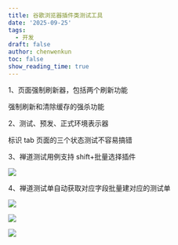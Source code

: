 ```yaml
---
title: 谷歌浏览器插件类测试工具
date: '2025-09-25'
tags:
  - 开发
draft: false
author: chenwenkun
toc: false
show_reading_time: true
---
```

1、页面强制刷新器，包括两个刷新功能

强制刷新和清除缓存的强杀功能

2、测试、预发、正式环境表示器

标识 tab 页面的三个状态测试不容易搞错

3、禅道测试用例支持 shift+批量选择插件

![](https://prod-files-secure.s3.us-west-2.amazonaws.com/c205fb54-92b2-4987-8be3-972b67d27acc/7ca8990d-2ef0-4ad6-8256-c807dbb8b3d5/image.png?X-Amz-Algorithm=AWS4-HMAC-SHA256&X-Amz-Content-Sha256=UNSIGNED-PAYLOAD&X-Amz-Credential=ASIAZI2LB4663D2YXX6S%2F20250928%2Fus-west-2%2Fs3%2Faws4_request&X-Amz-Date=20250928T181307Z&X-Amz-Expires=3600&X-Amz-Security-Token=IQoJb3JpZ2luX2VjEDoaCXVzLXdlc3QtMiJIMEYCIQD3lGIljT%2B6zoKz4f1I7aix0D%2B5lOrQBVMpYtMzFuH1mgIhALhSf%2FVzavF2EongNLhfWOPek0e1ripFWwEFDxX%2F1cEMKogECMP%2F%2F%2F%2F%2F%2F%2F%2F%2F%2FwEQABoMNjM3NDIzMTgzODA1IgwqQ%2FU8LxFxR3%2FwT1Qq3AOhLdkkTWCecf8Cc2wuOjPX5VTbe6o26sbGlLWHmY6V8%2FxdIgGd%2BY0HkTykvn9eX45zhIELDyrh%2B6hDnub2U7h%2FIkTnxou7HSKKmQsDXUtlufBwRr07onQvY%2BYceXmBYSu0m4cvupz%2FtDqN8kFs01Ex8S3d0%2BFtOjaibFfPFWPNUsnyrDN06PqL1x1JBd7rz6xTZncB7TRQ8eYn1n6iWSvRKjGd63KG6IZioXW5OCNaLplayQw9Y0Jugt2VEqGV5%2FPGboYBhGhhUgJaIMLnhqOXvHuNzEQ9mFSDLZNiH8rds%2BtMzOR%2BTHPavroEfVEgvILzmkmNTu3vmMrNrhb3p%2B5UpxC2Y0TqyCtOrqcDqoDEz0giowTO1MiB8m%2BZMWjIg9qEKKlKDGSvqSHbX4N8odCu%2Fzx0r4YS2lMmT7IiyhvgWGBlE2zpEPPQ5YCwt1t%2FTUKQDiHuJiP3Em8qftreWIZFY%2FloHfJrh%2BNUneo2asBllKixee5NOu5LWdWZ74qVGjzoXQI23j0QW5%2BljCUTcoXOYF2Wb81YreLu9zPvTWIUy85ulHH47xa0twFu8Mz%2BaZOMpQns%2F%2BhSBE76ARKVk0XsyW1K3o%2B2AotHc%2Br%2FOR3WHc3Tpn7n%2Fxea16bYsjDQ7eXGBjqkAZml3vSxm%2BHaptHN1jl9Sy7WXQK%2FCVf48%2Fk5X1Qvtd9BusxGpS7ZK64YVsV0MYSzWp%2FdXOw0kAZaLVl7lkKGL8f8l4V76Yx0CPm%2FJ%2FoHt4qZUQq0Um0q0QfGsSXMfJ9hulLqmvCcUJO%2FCZRzB868DTWZ0PGoCSXgFIE8S7dkrygzokPB920HDqKZoQ34JRx%2FN0koJlOxflBWqSybxVLzooyi%2BImP&X-Amz-Signature=2fc3e7f59362bf8d868fa21514aae1d7e1cc7adaccddd338f84f9287997d8eaa&X-Amz-SignedHeaders=host&x-amz-checksum-mode=ENABLED&x-id=GetObject)

4、禅道测试单自动获取对应字段批量建对应的测试单

![](https://prod-files-secure.s3.us-west-2.amazonaws.com/c205fb54-92b2-4987-8be3-972b67d27acc/1ea39b01-dd1c-4a56-bb09-4fe87447f5c7/image.png?X-Amz-Algorithm=AWS4-HMAC-SHA256&X-Amz-Content-Sha256=UNSIGNED-PAYLOAD&X-Amz-Credential=ASIAZI2LB4663D2YXX6S%2F20250928%2Fus-west-2%2Fs3%2Faws4_request&X-Amz-Date=20250928T181307Z&X-Amz-Expires=3600&X-Amz-Security-Token=IQoJb3JpZ2luX2VjEDoaCXVzLXdlc3QtMiJIMEYCIQD3lGIljT%2B6zoKz4f1I7aix0D%2B5lOrQBVMpYtMzFuH1mgIhALhSf%2FVzavF2EongNLhfWOPek0e1ripFWwEFDxX%2F1cEMKogECMP%2F%2F%2F%2F%2F%2F%2F%2F%2F%2FwEQABoMNjM3NDIzMTgzODA1IgwqQ%2FU8LxFxR3%2FwT1Qq3AOhLdkkTWCecf8Cc2wuOjPX5VTbe6o26sbGlLWHmY6V8%2FxdIgGd%2BY0HkTykvn9eX45zhIELDyrh%2B6hDnub2U7h%2FIkTnxou7HSKKmQsDXUtlufBwRr07onQvY%2BYceXmBYSu0m4cvupz%2FtDqN8kFs01Ex8S3d0%2BFtOjaibFfPFWPNUsnyrDN06PqL1x1JBd7rz6xTZncB7TRQ8eYn1n6iWSvRKjGd63KG6IZioXW5OCNaLplayQw9Y0Jugt2VEqGV5%2FPGboYBhGhhUgJaIMLnhqOXvHuNzEQ9mFSDLZNiH8rds%2BtMzOR%2BTHPavroEfVEgvILzmkmNTu3vmMrNrhb3p%2B5UpxC2Y0TqyCtOrqcDqoDEz0giowTO1MiB8m%2BZMWjIg9qEKKlKDGSvqSHbX4N8odCu%2Fzx0r4YS2lMmT7IiyhvgWGBlE2zpEPPQ5YCwt1t%2FTUKQDiHuJiP3Em8qftreWIZFY%2FloHfJrh%2BNUneo2asBllKixee5NOu5LWdWZ74qVGjzoXQI23j0QW5%2BljCUTcoXOYF2Wb81YreLu9zPvTWIUy85ulHH47xa0twFu8Mz%2BaZOMpQns%2F%2BhSBE76ARKVk0XsyW1K3o%2B2AotHc%2Br%2FOR3WHc3Tpn7n%2Fxea16bYsjDQ7eXGBjqkAZml3vSxm%2BHaptHN1jl9Sy7WXQK%2FCVf48%2Fk5X1Qvtd9BusxGpS7ZK64YVsV0MYSzWp%2FdXOw0kAZaLVl7lkKGL8f8l4V76Yx0CPm%2FJ%2FoHt4qZUQq0Um0q0QfGsSXMfJ9hulLqmvCcUJO%2FCZRzB868DTWZ0PGoCSXgFIE8S7dkrygzokPB920HDqKZoQ34JRx%2FN0koJlOxflBWqSybxVLzooyi%2BImP&X-Amz-Signature=8efc4064c9f43a0543f6133041783c9ba5aae4aa61594ec644abb2ebfab29c81&X-Amz-SignedHeaders=host&x-amz-checksum-mode=ENABLED&x-id=GetObject)

![](https://prod-files-secure.s3.us-west-2.amazonaws.com/c205fb54-92b2-4987-8be3-972b67d27acc/fa727f1d-546c-42aa-9508-d8d3d1275bcd/image.png?X-Amz-Algorithm=AWS4-HMAC-SHA256&X-Amz-Content-Sha256=UNSIGNED-PAYLOAD&X-Amz-Credential=ASIAZI2LB4663D2YXX6S%2F20250928%2Fus-west-2%2Fs3%2Faws4_request&X-Amz-Date=20250928T181307Z&X-Amz-Expires=3600&X-Amz-Security-Token=IQoJb3JpZ2luX2VjEDoaCXVzLXdlc3QtMiJIMEYCIQD3lGIljT%2B6zoKz4f1I7aix0D%2B5lOrQBVMpYtMzFuH1mgIhALhSf%2FVzavF2EongNLhfWOPek0e1ripFWwEFDxX%2F1cEMKogECMP%2F%2F%2F%2F%2F%2F%2F%2F%2F%2FwEQABoMNjM3NDIzMTgzODA1IgwqQ%2FU8LxFxR3%2FwT1Qq3AOhLdkkTWCecf8Cc2wuOjPX5VTbe6o26sbGlLWHmY6V8%2FxdIgGd%2BY0HkTykvn9eX45zhIELDyrh%2B6hDnub2U7h%2FIkTnxou7HSKKmQsDXUtlufBwRr07onQvY%2BYceXmBYSu0m4cvupz%2FtDqN8kFs01Ex8S3d0%2BFtOjaibFfPFWPNUsnyrDN06PqL1x1JBd7rz6xTZncB7TRQ8eYn1n6iWSvRKjGd63KG6IZioXW5OCNaLplayQw9Y0Jugt2VEqGV5%2FPGboYBhGhhUgJaIMLnhqOXvHuNzEQ9mFSDLZNiH8rds%2BtMzOR%2BTHPavroEfVEgvILzmkmNTu3vmMrNrhb3p%2B5UpxC2Y0TqyCtOrqcDqoDEz0giowTO1MiB8m%2BZMWjIg9qEKKlKDGSvqSHbX4N8odCu%2Fzx0r4YS2lMmT7IiyhvgWGBlE2zpEPPQ5YCwt1t%2FTUKQDiHuJiP3Em8qftreWIZFY%2FloHfJrh%2BNUneo2asBllKixee5NOu5LWdWZ74qVGjzoXQI23j0QW5%2BljCUTcoXOYF2Wb81YreLu9zPvTWIUy85ulHH47xa0twFu8Mz%2BaZOMpQns%2F%2BhSBE76ARKVk0XsyW1K3o%2B2AotHc%2Br%2FOR3WHc3Tpn7n%2Fxea16bYsjDQ7eXGBjqkAZml3vSxm%2BHaptHN1jl9Sy7WXQK%2FCVf48%2Fk5X1Qvtd9BusxGpS7ZK64YVsV0MYSzWp%2FdXOw0kAZaLVl7lkKGL8f8l4V76Yx0CPm%2FJ%2FoHt4qZUQq0Um0q0QfGsSXMfJ9hulLqmvCcUJO%2FCZRzB868DTWZ0PGoCSXgFIE8S7dkrygzokPB920HDqKZoQ34JRx%2FN0koJlOxflBWqSybxVLzooyi%2BImP&X-Amz-Signature=53b309aa5e6efacb2aa90f5a552e579511e956f91b557cd4f42d55a4ca9668d7&X-Amz-SignedHeaders=host&x-amz-checksum-mode=ENABLED&x-id=GetObject)

![](https://prod-files-secure.s3.us-west-2.amazonaws.com/c205fb54-92b2-4987-8be3-972b67d27acc/2a374ca8-3be3-4978-8ee1-2331f1db0267/image.png?X-Amz-Algorithm=AWS4-HMAC-SHA256&X-Amz-Content-Sha256=UNSIGNED-PAYLOAD&X-Amz-Credential=ASIAZI2LB4663D2YXX6S%2F20250928%2Fus-west-2%2Fs3%2Faws4_request&X-Amz-Date=20250928T181307Z&X-Amz-Expires=3600&X-Amz-Security-Token=IQoJb3JpZ2luX2VjEDoaCXVzLXdlc3QtMiJIMEYCIQD3lGIljT%2B6zoKz4f1I7aix0D%2B5lOrQBVMpYtMzFuH1mgIhALhSf%2FVzavF2EongNLhfWOPek0e1ripFWwEFDxX%2F1cEMKogECMP%2F%2F%2F%2F%2F%2F%2F%2F%2F%2FwEQABoMNjM3NDIzMTgzODA1IgwqQ%2FU8LxFxR3%2FwT1Qq3AOhLdkkTWCecf8Cc2wuOjPX5VTbe6o26sbGlLWHmY6V8%2FxdIgGd%2BY0HkTykvn9eX45zhIELDyrh%2B6hDnub2U7h%2FIkTnxou7HSKKmQsDXUtlufBwRr07onQvY%2BYceXmBYSu0m4cvupz%2FtDqN8kFs01Ex8S3d0%2BFtOjaibFfPFWPNUsnyrDN06PqL1x1JBd7rz6xTZncB7TRQ8eYn1n6iWSvRKjGd63KG6IZioXW5OCNaLplayQw9Y0Jugt2VEqGV5%2FPGboYBhGhhUgJaIMLnhqOXvHuNzEQ9mFSDLZNiH8rds%2BtMzOR%2BTHPavroEfVEgvILzmkmNTu3vmMrNrhb3p%2B5UpxC2Y0TqyCtOrqcDqoDEz0giowTO1MiB8m%2BZMWjIg9qEKKlKDGSvqSHbX4N8odCu%2Fzx0r4YS2lMmT7IiyhvgWGBlE2zpEPPQ5YCwt1t%2FTUKQDiHuJiP3Em8qftreWIZFY%2FloHfJrh%2BNUneo2asBllKixee5NOu5LWdWZ74qVGjzoXQI23j0QW5%2BljCUTcoXOYF2Wb81YreLu9zPvTWIUy85ulHH47xa0twFu8Mz%2BaZOMpQns%2F%2BhSBE76ARKVk0XsyW1K3o%2B2AotHc%2Br%2FOR3WHc3Tpn7n%2Fxea16bYsjDQ7eXGBjqkAZml3vSxm%2BHaptHN1jl9Sy7WXQK%2FCVf48%2Fk5X1Qvtd9BusxGpS7ZK64YVsV0MYSzWp%2FdXOw0kAZaLVl7lkKGL8f8l4V76Yx0CPm%2FJ%2FoHt4qZUQq0Um0q0QfGsSXMfJ9hulLqmvCcUJO%2FCZRzB868DTWZ0PGoCSXgFIE8S7dkrygzokPB920HDqKZoQ34JRx%2FN0koJlOxflBWqSybxVLzooyi%2BImP&X-Amz-Signature=fbea6e62d35005c77d9332e35a2360db9fafc9a23713b15824011c1d48765f94&X-Amz-SignedHeaders=host&x-amz-checksum-mode=ENABLED&x-id=GetObject)
